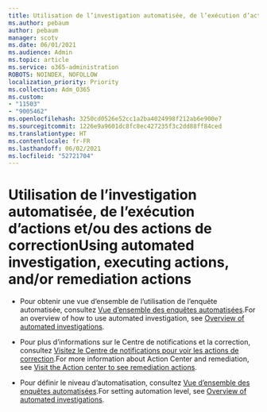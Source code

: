 ```yaml
---
title: Utilisation de l’investigation automatisée, de l’exécution d’actions et/ou des actions de correction
ms.author: pebaum
author: pebaum
manager: scotv
ms.date: 06/01/2021
ms.audience: Admin
ms.topic: article
ms.service: o365-administration
ROBOTS: NOINDEX, NOFOLLOW
localization_priority: Priority
ms.collection: Adm_O365
ms.custom:
- "11503"
- "9005462"
ms.openlocfilehash: 3250cd0526e52cc1a2ba4024998f212ab6e900e7
ms.sourcegitcommit: 1226e9a9601dc8fc8ec427235f3c2dd88ff84ced
ms.translationtype: HT
ms.contentlocale: fr-FR
ms.lasthandoff: 06/02/2021
ms.locfileid: "52721704"
---
```

# <a name="using-automated-investigation-executing-actions-andor-remediation-actions"></a><span data-ttu-id="f12f5-102">Utilisation de l’investigation automatisée, de l’exécution d’actions et/ou des actions de correction</span><span class="sxs-lookup"><span data-stu-id="f12f5-102">Using automated investigation, executing actions, and/or remediation actions</span></span>

- <span data-ttu-id="f12f5-103">Pour obtenir une vue d’ensemble de l’utilisation de l’enquête automatisée, consultez [Vue d’ensemble des enquêtes automatisées](/microsoft-365/security/defender-endpoint/automated-investigations).</span><span class="sxs-lookup"><span data-stu-id="f12f5-103">For an overview of how to use automated investigation, see [Overview of automated investigations](/microsoft-365/security/defender-endpoint/automated-investigations).</span></span>

- <span data-ttu-id="f12f5-104">Pour plus d’informations sur le Centre de notifications et la correction, consultez [Visitez le Centre de notifications pour voir les actions de correction](/security/defender-endpoint/auto-investigation-action-center).</span><span class="sxs-lookup"><span data-stu-id="f12f5-104">For more information about Action Center and remediation, see [Visit the Action center to see remediation actions](/security/defender-endpoint/auto-investigation-action-center).</span></span>

- <span data-ttu-id="f12f5-105">Pour définir le niveau d’automatisation, consultez [Vue d’ensemble des enquêtes automatisées](/microsoft-365/security/defender-endpoint/automated-investigations).</span><span class="sxs-lookup"><span data-stu-id="f12f5-105">For setting automation level, see [Overview of automated investigations](/microsoft-365/security/defender-endpoint/automated-investigations).</span></span>